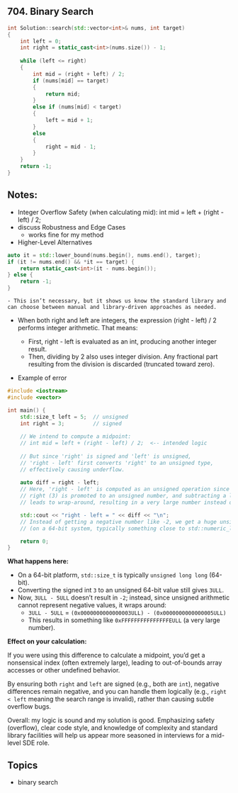 ## 704. Binary Search

```cpp
int Solution::search(std::vector<int>& nums, int target)
{
    int left = 0;
    int right = static_cast<int>(nums.size()) - 1;
    
    while (left <= right)
    {
        int mid = (right + left) / 2;
        if (nums[mid] == target)
        {
            return mid;
        }
        else if (nums[mid] < target)
        {
            left = mid + 1;
        }
        else
        {
            right = mid - 1;
        }
    }
    return -1;
}
```

## Notes:
- Integer Overflow Safety (when calculating mid):
int mid = left + (right - left) / 2;
- discuss Robustness and Edge Cases
    - works fine for my method
- Higher-Level Alternatives
```cpp
auto it = std::lower_bound(nums.begin(), nums.end(), target);
if (it != nums.end() && *it == target) {
    return static_cast<int>(it - nums.begin());
} else {
    return -1;
}
```
    - This isn’t necessary, but it shows us know the standard library and can choose between manual and library-driven approaches as needed.
- When both right and left are integers, the expression (right - left) / 2 performs integer arithmetic. That means:
	- First, right - left is evaluated as an int, producing another integer result.
	- Then, dividing by 2 also uses integer division. Any fractional part resulting from the division is discarded (truncated toward zero).


- Example of error
```cpp
#include <iostream>
#include <vector>

int main() {
    std::size_t left = 5;  // unsigned
    int right = 3;         // signed
    
    // We intend to compute a midpoint:
    // int mid = left + (right - left) / 2;  <-- intended logic
    
    // But since 'right' is signed and 'left' is unsigned,
    // 'right - left' first converts 'right' to an unsigned type,
    // effectively causing underflow.
    
    auto diff = right - left; 
    // Here, 'right - left' is computed as an unsigned operation since left is size_t (unsigned).
    // right (3) is promoted to an unsigned number, and subtracting a larger unsigned (5)
    // leads to wrap-around, resulting in a very large number instead of a negative one.

    std::cout << "right - left = " << diff << "\n";
    // Instead of getting a negative number like -2, we get a huge unsigned value
    // (on a 64-bit system, typically something close to std::numeric_limits<std::size_t>::max()).

    return 0;
}
```

**What happens here:**

- On a 64-bit platform, `std::size_t` is typically `unsigned long long` (64-bit).
- Converting the signed int `3` to an unsigned 64-bit value still gives `3ULL`.
- Now, `3ULL - 5ULL` doesn’t result in `-2`; instead, since unsigned arithmetic cannot represent negative values, it wraps around:
  - `3ULL - 5ULL` = `(0x0000000000000003ULL) - (0x0000000000000005ULL)`
  - This results in something like `0xFFFFFFFFFFFFFFFEULL` (a very large number).

**Effect on your calculation:**

If you were using this difference to calculate a midpoint, you’d get a nonsensical index (often extremely large), leading to out-of-bounds array accesses or other undefined behavior.

By ensuring both `right` and `left` are signed (e.g., both are `int`), negative differences remain negative, and you can handle them logically (e.g., `right < left` meaning the search range is invalid), rather than causing subtle overflow bugs.


Overall: my logic is sound and my solution is good. Emphasizing safety (overflow), clear code style, and knowledge of complexity and standard library facilities will help us appear more seasoned in interviews for a mid-level SDE role.
##  Topics
- binary search